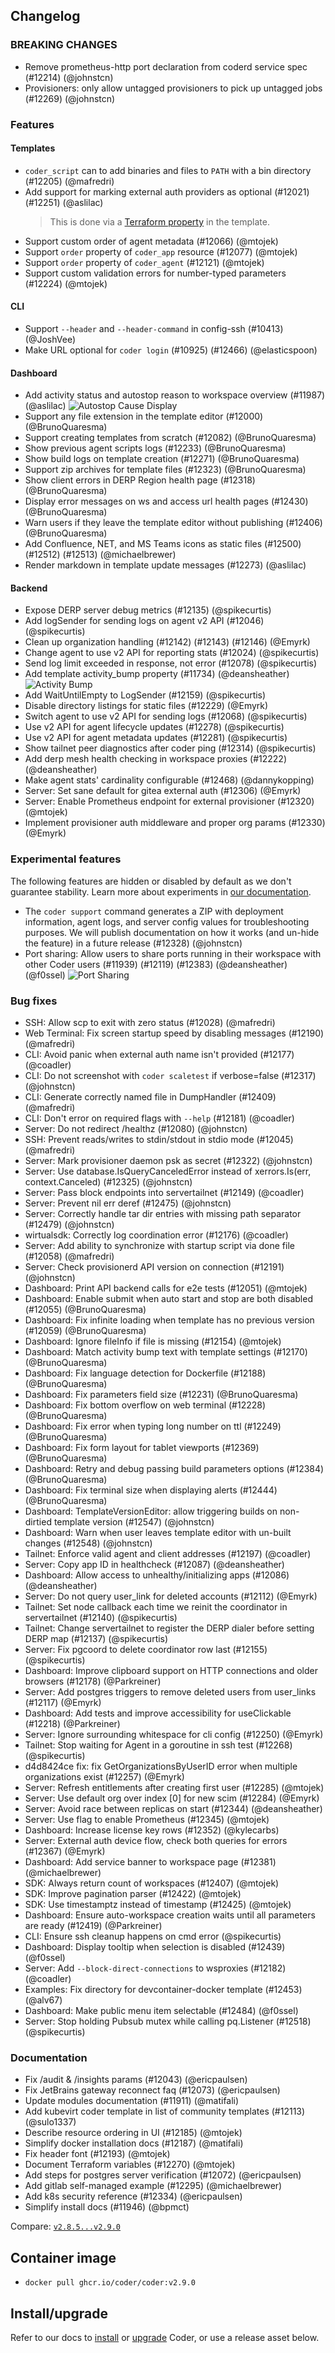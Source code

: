 ## Changelog

### BREAKING CHANGES

- Remove prometheus-http port declaration from coderd service spec (#12214) (@johnstcn)
- Provisioners: only allow untagged provisioners to pick up untagged jobs (#12269) (@johnstcn)

### Features

#### Templates

- `coder_script` can to add binaries and files to `PATH` with a bin directory (#12205) (@mafredri)
- Add support for marking external auth providers as optional (#12021) (#12251) (@aslilac)
  > This is done via a [Terraform property](https://registry.terraform.io/providers/coder/coder/latest/docs/data-sources/external_auth#optional) in the template.
- Support custom order of agent metadata (#12066) (@mtojek)
- Support `order` property of `coder_app` resource (#12077) (@mtojek)
- Support `order` property of `coder_agent` (#12121) (@mtojek)
- Support custom validation errors for number-typed parameters (#12224) (@mtojek)

#### CLI

- Support `--header` and `--header-command` in config-ssh (#10413) (@JoshVee)
- Make URL optional for `coder login` (#10925) (#12466) (@elasticspoon)

#### Dashboard

- Add activity status and autostop reason to workspace overview (#11987) (@aslilac)
  ![Autostop Cause Display](https://raw.githubusercontent.com/coder/coder/main/docs/changelogs/images/autostop-visibility.png)
- Support any file extension in the template editor (#12000) (@BrunoQuaresma)
- Support creating templates from scratch (#12082) (@BrunoQuaresma)
- Show previous agent scripts logs (#12233) (@BrunoQuaresma)
- Show build logs on template creation (#12271) (@BrunoQuaresma)
- Support zip archives for template files (#12323) (@BrunoQuaresma)
- Show client errors in DERP Region health page (#12318) (@BrunoQuaresma)
- Display error messages on ws and access url health pages (#12430)
  (@BrunoQuaresma)
- Warn users if they leave the template editor without publishing (#12406) (@BrunoQuaresma)
- Add Confluence, NET, and MS Teams icons as static files (#12500) (#12512) (#12513) (@michaelbrewer)
- Render markdown in template update messages (#12273) (@aslilac)

#### Backend

- Expose DERP server debug metrics (#12135) (@spikecurtis)
- Add logSender for sending logs on agent v2 API (#12046) (@spikecurtis)
- Clean up organization handling (#12142) (#12143) (#12146) (@Emyrk)
- Change agent to use v2 API for reporting stats (#12024) (@spikecurtis)
- Send log limit exceeded in response, not error (#12078) (@spikecurtis)
- Add template activity_bump property (#11734) (@deansheather)
  ![Activity Bump](https://raw.githubusercontent.com/coder/coder/main/docs/changelogs/images/activity-bump.png)
- Add WaitUntilEmpty to LogSender (#12159) (@spikecurtis)
- Disable directory listings for static files (#12229) (@Emyrk)
- Switch agent to use v2 API for sending logs (#12068) (@spikecurtis)
- Use v2 API for agent lifecycle updates (#12278) (@spikecurtis)
- Use v2 API for agent metadata updates (#12281) (@spikecurtis)
- Show tailnet peer diagnostics after coder ping (#12314) (@spikecurtis)
- Add derp mesh health checking in workspace proxies (#12222) (@deansheather)
- Make agent stats' cardinality configurable (#12468) (@dannykopping)
- Server: Set sane default for gitea external auth (#12306) (@Emyrk)
- Server: Enable Prometheus endpoint for external provisioner (#12320) (@mtojek)
- Implement provisioner auth middleware and proper org params (#12330) (@Emyrk)

### Experimental features

The following features are hidden or disabled by default as we don't guarantee stability. Learn more about experiments in [our documentation](https://coder.com/docs/contributing/feature-stages#experimental-features).

- The `coder support` command generates a ZIP with deployment information, agent logs, and server config values for troubleshooting purposes. We will publish documentation on how it works (and un-hide the feature) in a future release (#12328) (@johnstcn)
- Port sharing: Allow users to share ports running in their workspace with other Coder users (#11939) (#12119) (#12383) (@deansheather) (@f0ssel)
  ![Port Sharing](https://raw.githubusercontent.com/coder/coder/main/docs/changelogs/images/sharable-ports.png)

### Bug fixes

- SSH: Allow scp to exit with zero status (#12028) (@mafredri)
- Web Terminal: Fix screen startup speed by disabling messages (#12190) (@mafredri)
- CLI: Avoid panic when external auth name isn't provided (#12177) (@coadler)
- CLI: Do not screenshot with `coder scaletest` if verbose=false (#12317) (@johnstcn)
- CLI: Generate correctly named file in DumpHandler (#12409) (@mafredri)
- CLI: Don't error on required flags with `--help` (#12181) (@coadler)
- Server: Do not redirect /healthz (#12080) (@johnstcn)
- SSH: Prevent reads/writes to stdin/stdout in stdio mode (#12045) (@mafredri)
- Server: Mark provisioner daemon psk as secret (#12322) (@johnstcn)
- Server: Use database.IsQueryCanceledError instead of xerrors.Is(err, context.Canceled) (#12325) (@johnstcn)
- Server: Pass block endpoints into servertailnet (#12149) (@coadler)
- Server: Prevent nil err deref (#12475) (@johnstcn)
- Server: Correctly handle tar dir entries with missing path separator (#12479) (@johnstcn)
- wirtualsdk: Correctly log coordination error (#12176) (@coadler)
- Server: Add ability to synchronize with startup script via done file (#12058) (@mafredri)
- Server: Check provisionerd API version on connection (#12191) (@johnstcn)
- Dashboard: Print API backend calls for e2e tests (#12051) (@mtojek)
- Dashboard: Enable submit when auto start and stop are both disabled (#12055) (@BrunoQuaresma)
- Dashboard: Fix infinite loading when template has no previous version (#12059) (@BrunoQuaresma)
- Dashboard: Ignore fileInfo if file is missing (#12154) (@mtojek)
- Dashboard: Match activity bump text with template settings (#12170) (@BrunoQuaresma)
- Dashboard: Fix language detection for Dockerfile (#12188) (@BrunoQuaresma)
- Dashboard: Fix parameters field size (#12231) (@BrunoQuaresma)
- Dashboard: Fix bottom overflow on web terminal (#12228) (@BrunoQuaresma)
- Dashboard: Fix error when typing long number on ttl (#12249) (@BrunoQuaresma)
- Dashboard: Fix form layout for tablet viewports (#12369) (@BrunoQuaresma)
- Dashboard: Retry and debug passing build parameters options (#12384) (@BrunoQuaresma)
- Dashboard: Fix terminal size when displaying alerts (#12444) (@BrunoQuaresma)
- Dashboard: TemplateVersionEditor: allow triggering builds on non-dirtied template version (#12547) (@johnstcn)
- Dashboard: Warn when user leaves template editor with un-built changes (#12548) (@johnstcn)
- Tailnet: Enforce valid agent and client addresses (#12197) (@coadler)
- Server: Copy app ID in healthcheck (#12087) (@deansheather)
- Dashboard: Allow access to unhealthy/initializing apps (#12086) (@deansheather)
- Server: Do not query user_link for deleted accounts (#12112) (@Emyrk)
- Tailnet: Set node callback each time we reinit the coordinator in servertailnet (#12140) (@spikecurtis)
- Tailnet: Change servertailnet to register the DERP dialer before setting DERP map (#12137) (@spikecurtis)
- Server: Fix pgcoord to delete coordinator row last (#12155) (@spikecurtis)
- Dashboard: Improve clipboard support on HTTP connections and older browsers (#12178) (@Parkreiner)
- Server: Add postgres triggers to remove deleted users from user_links (#12117) (@Emyrk)
- Dashboard: Add tests and improve accessibility for useClickable (#12218) (@Parkreiner)
- Server: Ignore surrounding whitespace for cli config (#12250) (@Emyrk)
- Tailnet: Stop waiting for Agent in a goroutine in ssh test (#12268) (@spikecurtis)
- d4d8424ce fix: fix GetOrganizationsByUserID error when multiple organizations exist (#12257) (@Emyrk)
- Server: Refresh entitlements after creating first user (#12285) (@mtojek)
- Server: Use default org over index [0] for new scim (#12284) (@Emyrk)
- Server: Avoid race between replicas on start (#12344) (@deansheather)
- Server: Use flag to enable Prometheus (#12345) (@mtojek)
- Dashboard: Increase license key rows (#12352) (@kylecarbs)
- Server: External auth device flow, check both queries for errors (#12367) (@Emyrk)
- Dashboard: Add service banner to workspace page (#12381) (@michaelbrewer)
- SDK: Always return count of workspaces (#12407) (@mtojek)
- SDK: Improve pagination parser (#12422) (@mtojek)
- SDK: Use timestamptz instead of timestamp (#12425) (@mtojek)
- Dashboard: Ensure auto-workspace creation waits until all parameters are ready (#12419) (@Parkreiner)
- CLI: Ensure ssh cleanup happens on cmd error (@spikecurtis)
- Dashboard: Display tooltip when selection is disabled (#12439) (@f0ssel)
- Server: Add `--block-direct-connections` to wsproxies (#12182) (@coadler)
- Examples: Fix directory for devcontainer-docker template (#12453) (@alv67)
- Dashboard: Make public menu item selectable (#12484) (@f0ssel)
- Server: Stop holding Pubsub mutex while calling pq.Listener (#12518) (@spikecurtis)

### Documentation

- Fix /audit & /insights params (#12043) (@ericpaulsen)
- Fix JetBrains gateway reconnect faq (#12073) (@ericpaulsen)
- Update modules documentation (#11911) (@matifali)
- Add kubevirt coder template in list of community templates (#12113) (@sulo1337)
- Describe resource ordering in UI (#12185) (@mtojek)
- Simplify docker installation docs (#12187) (@matifali)
- Fix header font (#12193) (@mtojek)
- Document Terraform variables (#12270) (@mtojek)
- Add steps for postgres server verification (#12072) (@ericpaulsen)
- Add gitlab self-managed example (#12295) (@michaelbrewer)
- Add k8s security reference (#12334) (@ericpaulsen)
- Simplify install docs (#11946) (@bpmct)

Compare: [`v2.8.5...v2.9.0`](https://github.com/coder/coder/compare/v2.8.5...v2.9.0)

## Container image

- `docker pull ghcr.io/coder/coder:v2.9.0`

## Install/upgrade

Refer to our docs to [install](https://coder.com/docs/install) or [upgrade](https://coder.com/docs/admin/upgrade) Coder, or use a release asset below.
